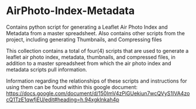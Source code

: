 # AirPhoto-Index-Metadata
Contains python script for generating a Leaflet Air Photo Index and Metadata from a master spreadsheet. Also contains other scripts from the project, including generating Thumbnails, and Compressing files

This collection contains a total of four(4) scripts that are used to generate a leaflet air photo index, metadata, thumbnails, and compressed files, in addition to a master spreadsheet from which the air photo index and metadata scripts pull information.

Information regarding the relationships of these scripts and instructions for using them can be found within this google document: https://docs.google.com/document/d/150ImV4zPiGUekiun7wcQVyS1IVA4zocQ1TzE1qwfjEU/edit#heading=h.94xgklnkah4p

